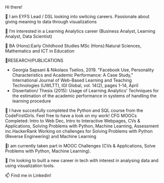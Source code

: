 Hi there!

👋 I am EYFS Lead / DSL looking into switcing careers. Passionate about giving meaning to data through visualizations 

👀 I’m interested in a Learning Analytics career (Business Analyst, Learning Analyst, Data Scientist)

👀 BA (Hons):Early Childhood Studies
    MSc (Hons):Natural Sciences, Mathematics and ICT in Education
  
🌱RESEARCH/PUBLICATIONS
-	Georgia Sapsani & Nikolaos Tselios, 2019. "Facebook Use, Personality Characteristics and Academic Performance: A Case Study," International Journal of Web-Based Learning and Teaching Technologies (IJWLTT), IGI Global, vol. 14(2), pages 1-14, April
-	Dissertation/ Thesis (2015): Usage of Learning Analytics’ Techniques for the estimation of the academic performance in systems of handling the learning procedure

🌱 I have succesfully completed the Python and SQL course from the CodeFirstGirls.
    Feel free to have a look on my work!
    CFG MOOCs Completed: Intro to Web Dec, Intro to Interactive Webpages, CVs & Applications, Solving Problems with Python, Machine Learning, Assessment inc.HackerRank
    Working on challenges for Solving Problems with Python (Reverse Engineering) and Machine Learning
    
🌱I am currently taken part in MOOC Challenges (CVs & Applications, Solve Problems with Python, Machine Learning).

💞️ I’m looking to built a new career in tech with interest in analysing data and using visualization tools.

📫 Find me in Linkedin! 


